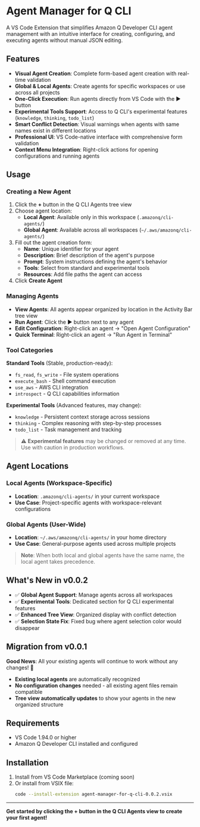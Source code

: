 # Agent Manager for Q CLI

A VS Code Extension that simplifies Amazon Q Developer CLI agent management with an intuitive interface for creating, configuring, and executing agents without manual JSON editing.

## Features

- **Visual Agent Creation**: Complete form-based agent creation with real-time validation
- **Global & Local Agents**: Create agents for specific workspaces or use across all projects
- **One-Click Execution**: Run agents directly from VS Code with the ▶️ button
- **Experimental Tools Support**: Access to Q CLI's experimental features (`knowledge`, `thinking`, `todo_list`)
- **Smart Conflict Detection**: Visual warnings when agents with same names exist in different locations
- **Professional UI**: VS Code-native interface with comprehensive form validation
- **Context Menu Integration**: Right-click actions for opening configurations and running agents

## Usage

### Creating a New Agent
1. Click the **+** button in the Q CLI Agents tree view
2. Choose agent location:
   - **Local Agent**: Available only in this workspace (`.amazonq/cli-agents/`)
   - **Global Agent**: Available across all workspaces (`~/.aws/amazonq/cli-agents/`)
3. Fill out the agent creation form:
   - **Name**: Unique identifier for your agent
   - **Description**: Brief description of the agent's purpose
   - **Prompt**: System instructions defining the agent's behavior
   - **Tools**: Select from standard and experimental tools
   - **Resources**: Add file paths the agent can access
4. Click **Create Agent**

### Managing Agents
- **View Agents**: All agents appear organized by location in the Activity Bar tree view
- **Run Agent**: Click the ▶️ button next to any agent
- **Edit Configuration**: Right-click an agent → "Open Agent Configuration"
- **Quick Terminal**: Right-click an agent → "Run Agent in Terminal"

### Tool Categories

**Standard Tools** (Stable, production-ready):
- `fs_read`, `fs_write` - File system operations
- `execute_bash` - Shell command execution  
- `use_aws` - AWS CLI integration
- `introspect` - Q CLI capabilities information

**Experimental Tools** (Advanced features, may change):
- `knowledge` - Persistent context storage across sessions
- `thinking` - Complex reasoning with step-by-step processes
- `todo_list` - Task management and tracking

> ⚠️ **Experimental features** may be changed or removed at any time. Use with caution in production workflows.

## Agent Locations

### Local Agents (Workspace-Specific)
- **Location**: `.amazonq/cli-agents/` in your current workspace
- **Use Case**: Project-specific agents with workspace-relevant configurations

### Global Agents (User-Wide)
- **Location**: `~/.aws/amazonq/cli-agents/` in your home directory  
- **Use Case**: General-purpose agents used across multiple projects

> **Note**: When both local and global agents have the same name, the local agent takes precedence.

## What's New in v0.0.2

- ✅ **Global Agent Support**: Manage agents across all workspaces
- ✅ **Experimental Tools**: Dedicated section for Q CLI experimental features
- ✅ **Enhanced Tree View**: Organized display with conflict detection
- ✅ **Selection State Fix**: Fixed bug where agent selection color would disappear

## Migration from v0.0.1

**Good News**: All your existing agents will continue to work without any changes! 🎉

- **Existing local agents** are automatically recognized
- **No configuration changes** needed - all existing agent files remain compatible
- **Tree view automatically updates** to show your agents in the new organized structure

## Requirements

- VS Code 1.94.0 or higher
- Amazon Q Developer CLI installed and configured

## Installation

1. Install from VS Code Marketplace (coming soon)
2. Or install from VSIX file:
   ```bash
   code --install-extension agent-manager-for-q-cli-0.0.2.vsix
   ```

---

**Get started by clicking the + button in the Q CLI Agents view to create your first agent!**
